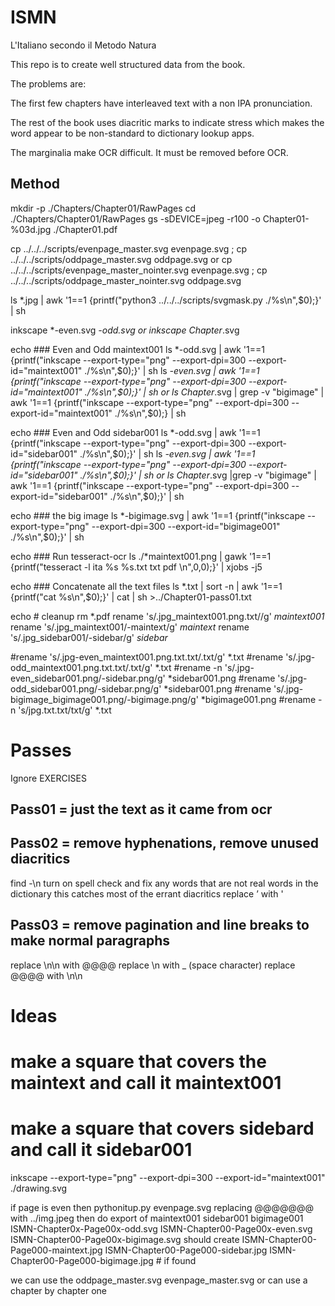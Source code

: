 # ISMN

L'Italiano secondo il Metodo Natura

This repo is to create well structured data from the book.

The problems are:

The first few chapters have interleaved text with a non IPA pronunciation.

The rest of the book uses diacritic marks to indicate stress which makes the
word appear to be non-standard to dictionary lookup apps.

The marginalia make OCR difficult. It must be removed before OCR.


## Method

mkdir -p ./Chapters/Chapter01/RawPages
cd ./Chapters/Chapter01/RawPages
gs -sDEVICE=jpeg -r100 -o Chapter01-%03d.jpg ./Chapter01.pdf

cp ../../../scripts/evenpage_master.svg evenpage.svg ; cp ../../../scripts/oddpage_master.svg oddpage.svg
or
cp ../../../scripts/evenpage_master_nointer.svg evenpage.svg ; cp ../../../scripts/oddpage_master_nointer.svg oddpage.svg


ls *.jpg | awk '1==1 {printf("python3 ../../../scripts/svgmask.py ./%s\n",$0);}' | sh

inkscape *-even.svg *-odd.svg
or
inkscape Chapter*.svg


echo ### Even and Odd maintext001
ls *-odd.svg | awk '1==1 {printf("inkscape --export-type=\"png\" --export-dpi=300 --export-id=\"maintext001\" ./%s\n",$0);}' | sh
ls *-even.svg | awk '1==1 {printf("inkscape --export-type=\"png\" --export-dpi=300 --export-id=\"maintext001\" ./%s\n",$0);}' | sh
or
ls Chapter*.svg | grep -v "bigimage" | awk '1==1 {printf("inkscape --export-type=\"png\" --export-dpi=300 --export-id=\"maintext001\" ./%s\n",$0);} | sh

echo ### Even and Odd sidebar001
ls *-odd.svg | awk '1==1 {printf("inkscape --export-type=\"png\" --export-dpi=300 --export-id=\"sidebar001\" ./%s\n",$0);}' | sh
ls *-even.svg | awk '1==1 {printf("inkscape --export-type=\"png\" --export-dpi=300 --export-id=\"sidebar001\" ./%s\n",$0);}' | sh
or
ls Chapter*.svg |grep -v "bigimage" | awk '1==1 {printf("inkscape --export-type=\"png\" --export-dpi=300 --export-id=\"sidebar001\" ./%s\n",$0);}' | sh



echo ### the big image
ls *-bigimage.svg | awk '1==1 {printf("inkscape --export-type=\"png\" --export-dpi=300 --export-id=\"bigimage001\" ./%s\n",$0);}' | sh


echo ### Run tesseract-ocr
ls ./*maintext001.png | gawk '1==1 {printf("tesseract -l ita %s %s.txt txt pdf \n",$0,$0);}' | xjobs -j5

echo ### Concatenate all the text files
ls *.txt | sort -n | awk '1==1 {printf("cat %s\n",$0);}' | cat | sh >../Chapter01-pass01.txt

echo # cleanup
rm *.pdf
rename 's/.jpg_maintext001.png.txt//g' *maintext001*
rename 's/.jpg_maintext001/-maintext/g' *maintext*
rename 's/.jpg_sidebar001/-sidebar/g' *sidebar*

#rename 's/.jpg-even_maintext001.png.txt.txt/.txt/g' *.txt
#rename 's/.jpg-odd_maintext001.png.txt.txt/.txt/g' *.txt
#rename -n 's/.jpg-even_sidebar001.png/-sidebar.png/g' *sidebar001.png
#rename  's/.jpg-odd_sidebar001.png/-sidebar.png/g' *sidebar001.png
#rename 's/.jpg-bigimage_bigimage001.png/-bigimage.png/g' *bigimage001.png
#rename -n 's/jpg.txt.txt/txt/g' *.txt


# Passes
Ignore EXERCISES

## Pass01 = just the text as it came from ocr

## Pass02 = remove hyphenations, remove unused diacritics
find -\n
turn on spell check and fix any words that are not real words in the dictionary
  this catches most of the errant diacritics
replace ’ with '

## Pass03 = remove pagination and line breaks to make normal paragraphs
replace \n\n with @@@@
replace \n with _ (space character)
replace @@@@ with \n\n


# Ideas



# make a square that covers the maintext and call it maintext001
# make a square that covers sidebard and call it sidebar001
inkscape --export-type="png" --export-dpi=300 --export-id="maintext001" ./drawing.svg

if page is even then pythonitup.py evenpage.svg replacing @@@@@@@ with ../img.jpeg
then do export of maintext001 sidebar001 bigimage001
ISMN-Chapter0x-Page00x-odd.svg
ISMN-Chapter00-Page00x-even.svg
ISMN-Chapter00-Page00x-bigimage.svg
should create
    ISMN-Chapter00-Page000-maintext.jpg
    ISMN-Chapter00-Page000-sidebar.jpg
    ISMN-Chapter00-Page000-bigimage.jpg # if found

we can use the oddpage_master.svg
               evenpage_master.svg
or can use a chapter by chapter one


